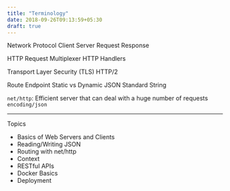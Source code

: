 ```yaml
---
title: "Terminology"
date: 2018-09-26T09:13:59+05:30
draft: true
---
```


Network Protocol
Client
Server
Request
Response

HTTP Request Multiplexer
HTTP Handlers

Transport Layer Security (TLS)
HTTP/2

Route
Endpoint
Static vs Dynamic
JSON Standard String

`net/http`: Efficient server that can deal with a huge number of requests
`encoding/json`

-----------

Topics
- Basics of Web Servers and Clients
- Reading/Writing JSON
- Routing with net/http
- Context
- RESTful APIs
- Docker Basics
- Deployment